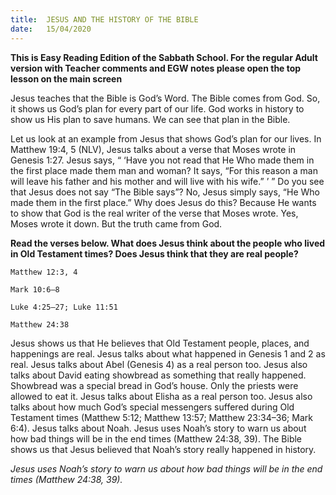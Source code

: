 ```yaml
---
title:  JESUS AND THE HISTORY OF THE BIBLE
date:   15/04/2020
---
```


**This is Easy Reading Edition of the Sabbath School. For the regular Adult version with Teacher comments and EGW notes please open the top lesson on the main screen** 

Jesus teaches that the Bible is God’s Word. The Bible comes from God. So, it shows us God’s plan for every part of our life. God works in history to show us His plan to save humans. We can see that plan in the Bible.

Let us look at an example from Jesus that shows God’s plan for our lives. In Matthew 19:4, 5 (NLV), Jesus talks about a verse that Moses wrote in Genesis 1:27. Jesus says, “ ‘Have you not read that He Who made them in the first place made them man and woman? It says, “For this reason a man will leave his father and his mother and will live with his wife.” ’ ” Do you see that Jesus does not say “The Bible says”? No, Jesus simply says, “He Who made them in the first place.” Why does Jesus do this? Because He wants to show that God is the real writer of the verse that Moses wrote. Yes, Moses wrote it down. But the truth came from God.

**Read the verses below. What does Jesus think about the people who lived in Old Testament times? Does Jesus think that they are real people?**

`Matthew 12:3, 4`

`Mark 10:6–8`

`Luke 4:25–27; Luke 11:51`

`Matthew 24:38`

Jesus shows us that He believes that Old Testament people, places, and happenings are real. Jesus talks about what happened in Genesis 1 and 2 as real. Jesus talks about Abel (Genesis 4) as a real person too. Jesus also talks about David eating showbread as something that really happened. Showbread was a special bread in God’s house. Only the priests were allowed to eat it. Jesus talks about Elisha as a real person too. Jesus also talks about how much God’s special messengers suffered during Old Testament times (Matthew 5:12; Matthew 13:57; Matthew 23:34–36; Mark 6:4). Jesus talks about Noah. Jesus uses Noah’s story to warn us about how bad things will be in the end times (Matthew 24:38, 39). The Bible shows us that Jesus believed that Noah’s story really happened in history.

_Jesus uses Noah’s story to warn us about how bad things will be in the end times (Matthew 24:38, 39)._
